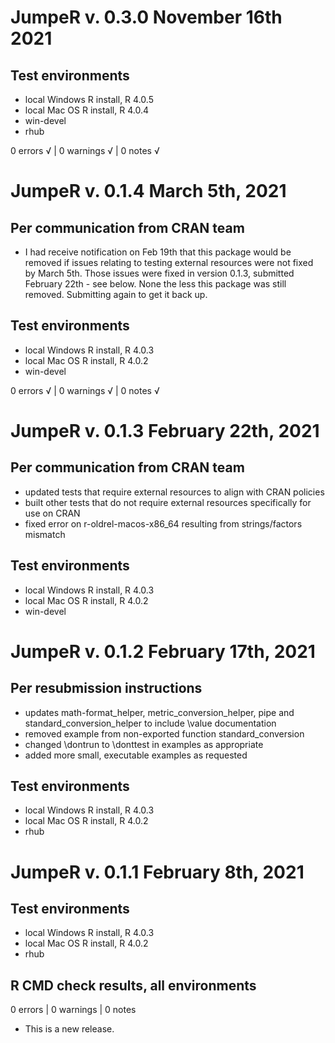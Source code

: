 # JumpeR v. 0.3.0 November 16th 2021

## Test environments
* local Windows R install, R 4.0.5
* local Mac OS R install, R 4.0.4
* win-devel
* rhub

0 errors √ | 0 warnings √ | 0 notes √

# JumpeR v. 0.1.4 March 5th, 2021
## Per communication from CRAN team
* I had receive notification on Feb 19th that this package would be removed if issues relating to testing external resources were not fixed by March 5th.  Those issues were fixed in version 0.1.3, submitted February 22th - see below.  None the less this package was still removed.  Submitting again to get it back up.

## Test environments
* local Windows R install, R 4.0.3
* local Mac OS R install, R 4.0.2
* win-devel

0 errors √ | 0 warnings √ | 0 notes √

# JumpeR v. 0.1.3 February 22th, 2021
## Per communication from CRAN team
* updated tests that require external resources to align with CRAN policies
* built other tests that do not require external resources specifically for use on CRAN
* fixed error on r-oldrel-macos-x86_64 resulting from strings/factors mismatch

## Test environments
* local Windows R install, R 4.0.3
* local Mac OS R install, R 4.0.2
* win-devel

# JumpeR v. 0.1.2 February 17th, 2021
## Per resubmission instructions ##
* updates math-format_helper, metric_conversion_helper, pipe and standard_conversion_helper to include \value documentation
* removed example from non-exported function standard_conversion
* changed \dontrun to \donttest in examples as appropriate
* added more small, executable examples as requested

## Test environments
* local Windows R install, R 4.0.3
* local Mac OS R install, R 4.0.2
* rhub

# JumpeR v. 0.1.1 February 8th, 2021
## Test environments
* local Windows R install, R 4.0.3
* local Mac OS R install, R 4.0.2
* rhub


## R CMD check results, all environments

0 errors | 0 warnings | 0 notes

* This is a new release.
